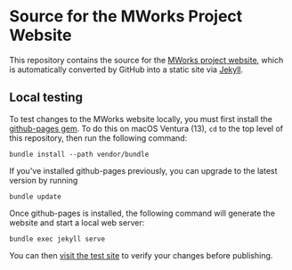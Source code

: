 # Source for the MWorks Project Website #

This repository contains the source for the [MWorks project website](https://mworks.github.io/), which is automatically converted by GitHub into a static site via [Jekyll](https://jekyllrb.com/).

## Local testing ##

To test changes to the MWorks website locally, you must first install the [github-pages gem](https://jekyllrb.com/docs/github-pages/).  To do this on macOS Ventura (13), `cd` to the top level of this repository, then run the following command:

    bundle install --path vendor/bundle

If you've installed github-pages previously, you can upgrade to the latest version by running

    bundle update

Once github-pages is installed, the following command will generate the website and start a local web server:

    bundle exec jekyll serve

You can then [visit the test site](http://localhost:4000/) to verify your changes before publishing.
